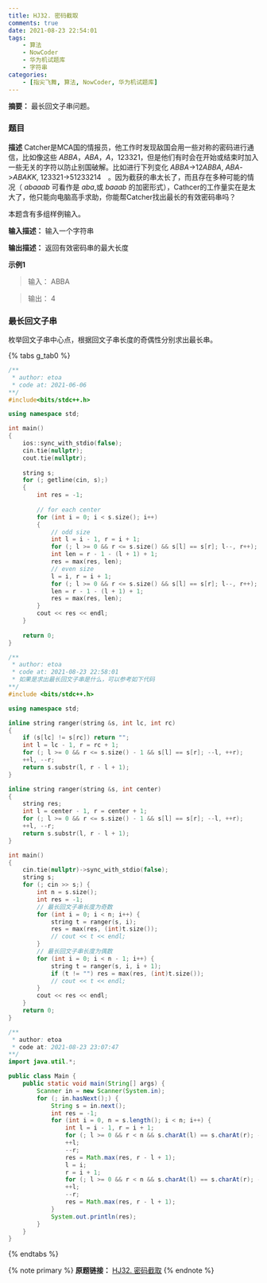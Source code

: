 ```yaml
---
title: HJ32. 密码截取
comments: true
date: 2021-08-23 22:54:01
tags:
    - 算法
    - NowCoder
    - 华为机试题库
    - 字符串
categories:
    - [指尖飞舞, 算法, NowCoder, 华为机试题库]
---
```

__摘要：__
最长回文子串问题。
<!-- more -->

### 题目

__描述__
Catcher是MCA国的情报员，他工作时发现敌国会用一些对称的密码进行通信，比如像这些 $ABBA$，$ABA$，$A$，$123321$，但是他们有时会在开始或结束时加入一些无关的字符以防止别国破解。比如进行下列变化 $ABBA$->$12ABBA$, $ABA$->$ABAKK$, $123321$->$51233214$　。因为截获的串太长了，而且存在多种可能的情况（ $abaaab$ 可看作是 $aba$,或 $baaab$ 的加密形式），Cathcer的工作量实在是太大了，他只能向电脑高手求助，你能帮Catcher找出最长的有效密码串吗？

本题含有多组样例输入。

__输入描述：__
输入一个字符串

__输出描述：__
返回有效密码串的最大长度

__示例1__
> 输入：
ABBA

> 输出：
4

### 最长回文子串 

枚举回文子串中心点，根据回文子串长度的奇偶性分别求出最长串。

{% tabs g_tab0 %}
<!-- tab C++ -->
```c++
/**
 * author: etoa
 * code at: 2021-06-06
**/
#include<bits/stdc++.h>

using namespace std;

int main()
{
    ios::sync_with_stdio(false);
    cin.tie(nullptr);
    cout.tie(nullptr);
    
    string s;
    for (; getline(cin, s);)
    {
        int res = -1;
        
        // for each center
        for (int i = 0; i < s.size(); i++)
        {
            // odd size
            int l = i - 1, r = i + 1;
            for (; l >= 0 && r <= s.size() && s[l] == s[r]; l--, r++);
            int len = r - 1 - (l + 1) + 1;
            res = max(res, len);
            // even size
            l = i, r = i + 1;
            for (; l >= 0 && r <= s.size() && s[l] == s[r]; l--, r++);
            len = r - 1 - (l + 1) + 1;
            res = max(res, len);
        }
        cout << res << endl;
    }
    
    return 0;
}
```
<!-- endtab -->

<!-- tab C++ -->
```c++
/**
 * author: etoa
 * code at: 2021-08-23 22:58:01
 * 如果是求出最长回文子串是什么，可以参考如下代码
**/
#include <bits/stdc++.h>

using namespace std;

inline string ranger(string &s, int lc, int rc) 
{
    if (s[lc] != s[rc]) return "";
    int l = lc - 1, r = rc + 1;
    for (; l >= 0 && r <= s.size() - 1 && s[l] == s[r]; --l, ++r);
    ++l, --r;
    return s.substr(l, r - l + 1);
}

inline string ranger(string &s, int center) 
{
    string res;
    int l = center - 1, r = center + 1;
    for (; l >= 0 && r <= s.size() - 1 && s[l] == s[r]; --l, ++r);
    ++l, --r;
    return s.substr(l, r - l + 1);
}

int main()
{
    cin.tie(nullptr)->sync_with_stdio(false);
    string s;
    for (; cin >> s;) {
        int n = s.size();
        int res = -1;
        // 最长回文子串长度为奇数
        for (int i = 0; i < n; i++) {
            string t = ranger(s, i);
            res = max(res, (int)t.size());
            // cout << t << endl;
        }
        // 最长回文子串长度为偶数
        for (int i = 0; i < n - 1; i++) {
            string t = ranger(s, i, i + 1);
            if (t != "") res = max(res, (int)t.size());
            // cout << t << endl;
        }
        cout << res << endl;
    }
    return 0;
}
```
<!-- endtab -->

<!-- tab Java -->
```java
/**
 * author: etoa
 * code at: 2021-08-23 23:07:47
**/
import java.util.*;

public class Main {
    public static void main(String[] args) {
        Scanner in = new Scanner(System.in);
        for (; in.hasNext();) {
            String s = in.next();
            int res = -1;
            for (int i = 0, n = s.length(); i < n; i++) {
                int l = i - 1, r = i + 1;
                for (; l >= 0 && r < n && s.charAt(l) == s.charAt(r); --l, ++r);
                ++l;
                --r;
                res = Math.max(res, r - l + 1);
                l = i;
                r = i + 1;
                for (; l >= 0 && r < n && s.charAt(l) == s.charAt(r); --l, ++r);
                ++l;
                --r;
                res = Math.max(res, r - l + 1);
            }
            System.out.println(res);
        }
    }
}
```
<!-- endtab -->
{% endtabs %}


{% note primary %}
__原题链接：__ [HJ32. 密码截取](https://www.nowcoder.com/practice/3cd4621963e8454594f00199f4536bb1?tpId=37&&tqId=21255&rp=1&ru=/ta/huawei&qru=/ta/huawei/question-ranking)
{% endnote %}